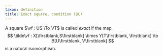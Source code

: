 ```yaml
---
taxon: definition
title: Exact square, condition (BC)
---
```


A square $\vf : US \To VT$ is called *exact* if the map
$$
\tilde\vf : X[\firstblank,S\firstblank] \times Y[T\firstblank, \firstblank] \to B[U\firstblank, V\firstblank]
$$
is a natural isomorphism.